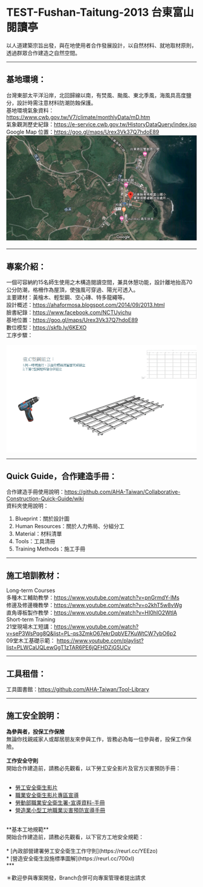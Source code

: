 # TEST-Fushan-Taitung-2013 台東富山閱讀亭
以人道建築宗旨出發，與在地使用者合作發展設計，以自然材料、就地取材原則，透過群眾合作建造之自然空間。<br/>
***
## 基地環境：<br/>
台灣東部太平洋沿岸，北回歸線以南，有焚風、颱風、東北季風，海風具高度鹽分，設計時需注意材料防潮防蝕保護。<br/>
基地環境氣象資料：https://www.cwb.gov.tw/V7/climate/monthlyData/mD.htm <br/>
氣象觀測歷史紀錄：https://e-service.cwb.gov.tw/HistoryDataQuery/index.jsp <br/>
Google Map 位置：https://goo.gl/maps/Urex3Vk37Q7hdoE89 <br/>
![](https://github.com/AHA-Taiwan/TEST-Fushan-Taitung-2013/blob/master/README%20IMAGE/2013.png "Google Map")
***
## 專案介紹：<br/>
一個可容納約15名師生使用之木構造閱讀空間，兼具休憩功能，設計離地抬高70公分防潮，格柵作為屋頂，使強風可穿過、陽光可透入。<br/>
主要建材：黃檜木、輕型鋼、空心磚、特多龍繩等。<br/>
設計概述：https://ahaformosa.blogspot.com/2014/09/2013.html <br/>
臉書紀錄：https://www.facebook.com/NCTUyichu <br/>
基地位置：https://goo.gl/maps/Urex3Vk37Q7hdoE89 <br/>
數位模型：https://skfb.ly/6KEXO<br/>
工序步驟：<br/>
<br/>
![](https://github.com/AHA-Taiwan/TEST-Fushan-Taitung-2013/blob/master/005.%20Training%20Methods/Handbook.gif "handbook.gif")
***
## Quick Guide，合作建造手冊：<br/>
合作建造手冊使用說明：https://github.com/AHA-Taiwan/Collaborative-Construction-Quick-Guide/wiki <br/>
資料夾使用說明：<br/>
001. Blueprint：關於設計圖<br/>
002. Human Resources：關於人力佈局、分組分工<br/>
003. Material：材料清單<br/>
004. Tools：工具清冊<br/>
005. Training Methods：施工手冊<br/>
***
## 施工培訓教材：<br/>
Long-term Courses<br/>
多種木工輔助教學：https://www.youtube.com/watch?v=pnGrmdY-lMs <br/>
修邊及修邊機教學：https://www.youtube.com/watch?v=o2khT5w8vWg <br/>
直角導板製作教學：https://www.youtube.com/watch?v=HI0hIO2WtlA <br/>
Short-term Training<br/>
21堂現場木工短講：https://www.youtube.com/watch?v=seP3WsPqg8Q&list=PL-qs3ZmkO67ekrDqbVE7KuWtCW7ybO6p2 <br/>
09堂木工基礎示範：    https://www.youtube.com/playlist?list=PLWCaUQLewGgT1zTAR6PE6jQFHDZjG5UCv <br/>
***
## 工具租借：<br/>
工具圖書館：https://github.com/AHA-Taiwan/Tool-Library
***
## 施工安全說明：<br/>
**為參與者，投保工作保險**<br/>
無論你找親戚家人或鄰居朋友來參與工作，皆務必為每一位參與者，投保工作保險。<br/>
<br>
**工作安全守則**<br/>
開始合作建造前，請務必先觀看，以下勞工安全影片及官方災害預防手冊：<br/>
<br>
* [勞工安全衛生影片](https://www.youtube.com/playlist?list=PLz1XScQX1xx-5OFmlnAyKtxVCDZGZWF6w) <br>
* [職業安全衛生影片專區宣導](https://www.youtube.com/playlist?list=PLtja6wTyqnAnwDr2Z4dkwwqZAQNmCmNp3) <br>
* [勞動部職業安全衛生署-宣導資料-手冊](https://www.osha.gov.tw/1106/1196/10141/10151/10154/) <br>
* [營造業小型工地職業災害預防宣導手冊](https://reurl.cc/p33Nr) <br>
<br>
**基本工地規範**<br/>
開始合作建造前，請務必先觀看，以下官方工地安全規範：<br/>
<br>
* [內政部營建署勞工安全衛生工作守則](https://reurl.cc/YEEzo) <br>
* [營造安全衛生設施標準圖解](https://reurl.cc/700xl) <br>
***

＊歡迎參與專案開發，Branch合併可向專案管理者提出請求
